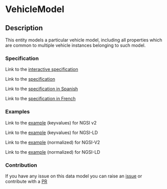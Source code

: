 # VehicleModel

## Description 

This entity models a particular vehicle model, including all properties which are common to multiple vehicle instances belonging to such model.
### Specification

Link to the [interactive specification](https://swagger.lab.fiware.org/?url=https://smart-data-models.github.io/dataModel.Transportation/VehicleModel/swagger.yaml)

Link to the [specification](https://github.com/smart-data-models/dataModel.Transportation/blob/master/VehicleModel/doc/spec.md)

Link to the [specification in Spanish](https://github.com/smart-data-models/dataModel.Transportation/blob/master/VehicleModel/doc/spec_ES.md)

Link to the [specification in French](https://github.com/smart-data-models/dataModel.Transportation/blob/master/VehicleModel/doc/spec_FR.md)
### Examples

Link to the [example](https://smart-data-models.github.io/dataModel.Transportation/VehicleModel/examples/example.json) (keyvalues) for NGSI v2

Link to the [example](https://smart-data-models.github.io/dataModel.Transportation/VehicleModel/examples/example.jsonld) (keyvalues) for NGSI-LD

Link to the [example](https://smart-data-models.github.io/dataModel.Transportation/VehicleModel/examples/example-normalized.json) (normalized) for NGSI-V2

Link to the [example](https://smart-data-models.github.io/dataModel.Transportation/VehicleModel/examples/example-normalized.jsonld) (normalized) for NGSI-LD
### Contribution

 If you have any issue on this data model you can raise an [issue](https://github.com/smart-data-models/dataModel.Transportation/issues)  or contribute with a [PR](https://github.com/smart-data-models/dataModel.Transportation/pulls)